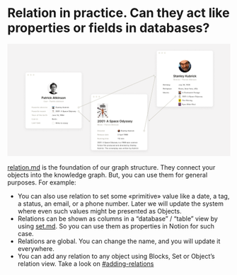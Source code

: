 # Relation in practice. Can they act like properties or fields in databases?

![Block Relation in different Objects linking them with each other](../.gitbook/assets/55634384f007cf8c9a5e9a4dbc97ed15.png)

[relation.md](../fundamentals/relation.md "mention") is the foundation of our graph structure. They connect your objects into the knowledge graph. But, you can use them for general purposes. For example:

* You can also use relation to set some «primitive» value like a date, a tag, a status, an email, or a phone number. Later we will update the system where even such values might be presented as Objects.
* Relations can be shown as columns in a “database” / “table” view by using [set.md](../fundamentals/set.md "mention"). So you can use them as properties in Notion for such case.
* Relations are global. You can change the name, and you will update it everywhere.
* You can add any relation to any object using Blocks, Set or Object’s relation view. Take a look on [#adding-relations](../fundamentals/relation.md#adding-relations "mention")

